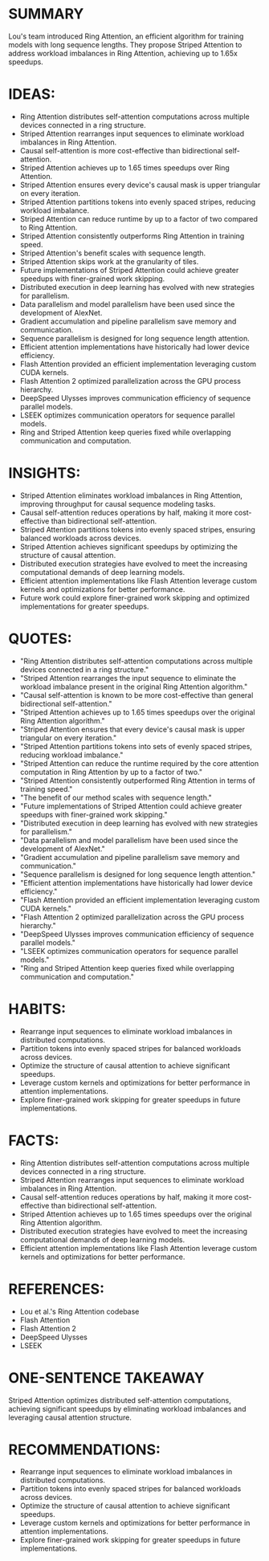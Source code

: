 # SUMMARY
Lou's team introduced Ring Attention, an efficient algorithm for training models with long sequence lengths. They propose Striped Attention to address workload imbalances in Ring Attention, achieving up to 1.65x speedups.

# IDEAS:
- Ring Attention distributes self-attention computations across multiple devices connected in a ring structure.
- Striped Attention rearranges input sequences to eliminate workload imbalances in Ring Attention.
- Causal self-attention is more cost-effective than bidirectional self-attention.
- Striped Attention achieves up to 1.65 times speedups over Ring Attention.
- Striped Attention ensures every device's causal mask is upper triangular on every iteration.
- Striped Attention partitions tokens into evenly spaced stripes, reducing workload imbalance.
- Striped Attention can reduce runtime by up to a factor of two compared to Ring Attention.
- Striped Attention consistently outperforms Ring Attention in training speed.
- Striped Attention's benefit scales with sequence length.
- Striped Attention skips work at the granularity of tiles.
- Future implementations of Striped Attention could achieve greater speedups with finer-grained work skipping.
- Distributed execution in deep learning has evolved with new strategies for parallelism.
- Data parallelism and model parallelism have been used since the development of AlexNet.
- Gradient accumulation and pipeline parallelism save memory and communication.
- Sequence parallelism is designed for long sequence length attention.
- Efficient attention implementations have historically had lower device efficiency.
- Flash Attention provided an efficient implementation leveraging custom CUDA kernels.
- Flash Attention 2 optimized parallelization across the GPU process hierarchy.
- DeepSpeed Ulysses improves communication efficiency of sequence parallel models.
- LSEEK optimizes communication operators for sequence parallel models.
- Ring and Striped Attention keep queries fixed while overlapping communication and computation.

# INSIGHTS:
- Striped Attention eliminates workload imbalances in Ring Attention, improving throughput for causal sequence modeling tasks.
- Causal self-attention reduces operations by half, making it more cost-effective than bidirectional self-attention.
- Striped Attention partitions tokens into evenly spaced stripes, ensuring balanced workloads across devices.
- Striped Attention achieves significant speedups by optimizing the structure of causal attention.
- Distributed execution strategies have evolved to meet the increasing computational demands of deep learning models.
- Efficient attention implementations like Flash Attention leverage custom kernels and optimizations for better performance.
- Future work could explore finer-grained work skipping and optimized implementations for greater speedups.

# QUOTES:
- "Ring Attention distributes self-attention computations across multiple devices connected in a ring structure."
- "Striped Attention rearranges the input sequence to eliminate the workload imbalance present in the original Ring Attention algorithm."
- "Causal self-attention is known to be more cost-effective than general bidirectional self-attention."
- "Striped Attention achieves up to 1.65 times speedups over the original Ring Attention algorithm."
- "Striped Attention ensures that every device's causal mask is upper triangular on every iteration."
- "Striped Attention partitions tokens into sets of evenly spaced stripes, reducing workload imbalance."
- "Striped Attention can reduce the runtime required by the core attention computation in Ring Attention by up to a factor of two."
- "Striped Attention consistently outperformed Ring Attention in terms of training speed."
- "The benefit of our method scales with sequence length."
- "Future implementations of Striped Attention could achieve greater speedups with finer-grained work skipping."
- "Distributed execution in deep learning has evolved with new strategies for parallelism."
- "Data parallelism and model parallelism have been used since the development of AlexNet."
- "Gradient accumulation and pipeline parallelism save memory and communication."
- "Sequence parallelism is designed for long sequence length attention."
- "Efficient attention implementations have historically had lower device efficiency."
- "Flash Attention provided an efficient implementation leveraging custom CUDA kernels."
- "Flash Attention 2 optimized parallelization across the GPU process hierarchy."
- "DeepSpeed Ulysses improves communication efficiency of sequence parallel models."
- "LSEEK optimizes communication operators for sequence parallel models."
- "Ring and Striped Attention keep queries fixed while overlapping communication and computation."

# HABITS:
- Rearrange input sequences to eliminate workload imbalances in distributed computations.
- Partition tokens into evenly spaced stripes for balanced workloads across devices.
- Optimize the structure of causal attention to achieve significant speedups.
- Leverage custom kernels and optimizations for better performance in attention implementations.
- Explore finer-grained work skipping for greater speedups in future implementations.

# FACTS:
- Ring Attention distributes self-attention computations across multiple devices connected in a ring structure.
- Striped Attention rearranges input sequences to eliminate workload imbalances in Ring Attention.
- Causal self-attention reduces operations by half, making it more cost-effective than bidirectional self-attention.
- Striped Attention achieves up to 1.65 times speedups over the original Ring Attention algorithm.
- Distributed execution strategies have evolved to meet the increasing computational demands of deep learning models.
- Efficient attention implementations like Flash Attention leverage custom kernels and optimizations for better performance.

# REFERENCES:
- Lou et al.'s Ring Attention codebase
- Flash Attention
- Flash Attention 2
- DeepSpeed Ulysses
- LSEEK

# ONE-SENTENCE TAKEAWAY
Striped Attention optimizes distributed self-attention computations, achieving significant speedups by eliminating workload imbalances and leveraging causal attention structure.

# RECOMMENDATIONS:
- Rearrange input sequences to eliminate workload imbalances in distributed computations.
- Partition tokens into evenly spaced stripes for balanced workloads across devices.
- Optimize the structure of causal attention to achieve significant speedups.
- Leverage custom kernels and optimizations for better performance in attention implementations.
- Explore finer-grained work skipping for greater speedups in future implementations.